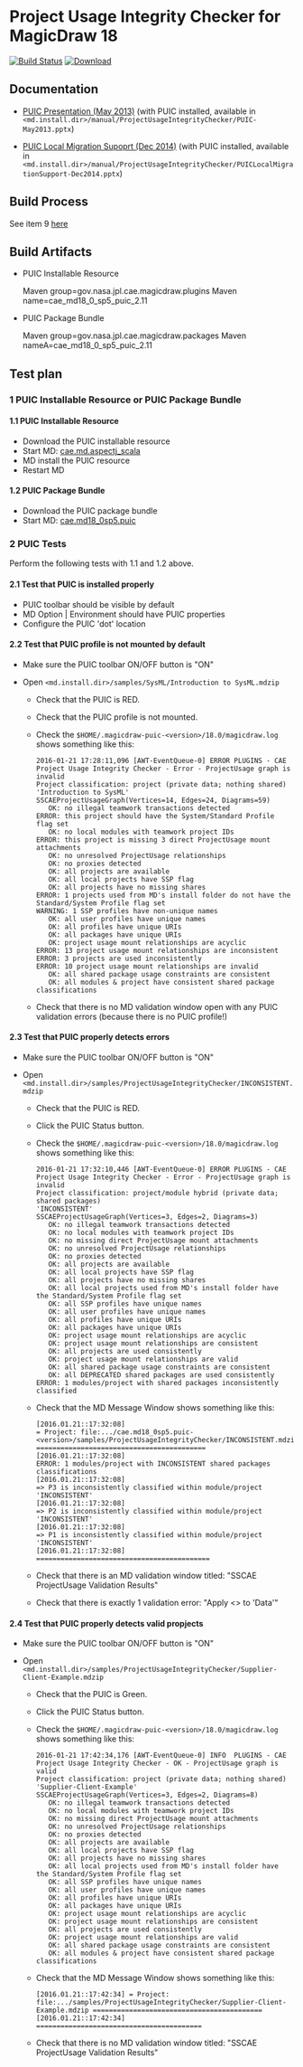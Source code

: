 # Project Usage Integrity Checker for MagicDraw 18

[![Build Status](https://travis-ci.org/JPL-IMCE/gov.nasa.jpl.magicdraw.projectUsageIntegrityChecker.svg?branch=md18_0_sp6)](https://travis-ci.org/JPL-IMCE/gov.nasa.jpl.magicdraw.projectUsageIntegrityChecker)
[ ![Download](https://api.bintray.com/packages/jpl-imce/gov.nasa.jpl.imce/gov.nasa.jpl.magicdraw.projectUsageIntegrityChecker/images/download.svg) ](https://bintray.com/jpl-imce/gov.nasa.jpl.imce/gov.nasa.jpl.magicdraw.projectUsageIntegrityChecker/_latestVersion)
 
## Documentation

- [PUIC Presentation (May 2013)](https://github.jpl.nasa.gov/secae/gov.nasa.jpl.magicdraw.projectUsageIntegrityChecker/blob/cae_md18_0_sp5/projectUsageIntegrityChecker/doc/PUIC-May2013.pptx)
  (with PUIC installed, available in `<md.install.dir>/manual/ProjectUsageIntegrityChecker/PUIC-May2013.pptx`)

- [PUIC Local Migration Supoprt (Dec 2014)](https://github.jpl.nasa.gov/secae/gov.nasa.jpl.magicdraw.projectUsageIntegrityChecker/blob/cae_md18_0_sp5/projectUsageIntegrityChecker/doc/PUICLocalMigrationSupport-Dec2014.pptx)
  (with PUIC installed, available in `<md.install.dir>/manual/ProjectUsageIntegrityChecker/PUICLocalMigrationSupport-Dec2014.pptx`)

## Build Process

See item 9 [here](https://github.jpl.nasa.gov/imce/gov.nasa.jpl.imce.vm/blob/master/doc/buildProcessAndArtifacts.md#9-puic)

## Build Artifacts

- PUIC Installable Resource

  Maven group=gov.nasa.jpl.cae.magicdraw.plugins
  Maven name=cae_md18_0_sp5_puic_2.11

- PUIC Package Bundle

  Maven group=gov.nasa.jpl.cae.magicdraw.packages
  Maven nameA=cae_md18_0_sp5_puic_2.11

## Test plan

### 1 PUIC Installable Resource or PUIC Package Bundle

#### 1.1 PUIC Installable Resource

- Download the PUIC installable resource
- Start MD: [cae.md.aspectj_scala](https://github.jpl.nasa.gov/imce/gov.nasa.jpl.imce.vm/blob/master/doc/buildProcessAndArtifacts.md#6-caemdaspectj_scala-branch-cae_md18_0_sp5)
- MD install the PUIC resource
- Restart MD

#### 1.2 PUIC Package Bundle

- Download the PUIC package bundle
- Start MD: [cae.md18_0sp5.puic](https://github.jpl.nasa.gov/imce/gov.nasa.jpl.imce.vm/blob/master/doc/buildProcessAndArtifacts.md#9-puic)

### 2 PUIC Tests

Perform the following tests with 1.1 and 1.2 above.

#### 2.1 Test that PUIC is installed properly

- PUIC toolbar should be visible by default
- MD Option | Environment should have PUIC properties
- Configure the PUIC 'dot' location

#### 2.2 Test that PUIC profile is not mounted by default

- Make sure the PUIC toolbar ON/OFF button is "ON"
- Open `<md.install.dir>/samples/SysML/Introduction to SysML.mdzip`

  - Check that the PUIC is RED.
  - Check that the PUIC profile is not mounted.
  - Check the `$HOME/.magicdraw-puic-<version>/18.0/magicdraw.log` shows something like this:

      ```
      2016-01-21 17:28:11,096 [AWT-EventQueue-0] ERROR PLUGINS - CAE Project Usage Integrity Checker - Error - ProjectUsage graph is invalid
      Project classification: project (private data; nothing shared)
      'Introduction to SysML'
      SSCAEProjectUsageGraph(Vertices=14, Edges=24, Diagrams=59)
         OK: no illegal teamwork transactions detected
      ERROR: this project should have the System/Standard Profile flag set
         OK: no local modules with teamwork project IDs
      ERROR: this project is missing 3 direct ProjectUsage mount attachments
         OK: no unresolved ProjectUsage relationships
         OK: no proxies detected
         OK: all projects are available
         OK: all local projects have SSP flag
         OK: all projects have no missing shares
      ERROR: 1 projects used from MD's install folder do not have the Standard/System Profile flag set
      WARNING: 1 SSP profiles have non-unique names
         OK: all user profiles have unique names
         OK: all profiles have unique URIs
         OK: all packages have unique URIs
         OK: project usage mount relationships are acyclic
      ERROR: 13 project usage mount relationships are inconsistent
      ERROR: 3 projects are used inconsistently
      ERROR: 10 project usage mount relationships are invalid
         OK: all shared package usage constraints are consistent
         OK: all modules & project have consistent shared package classifications
      ```

  - Check that there is no MD validation window open with any PUIC validation errors (because there is no PUIC profile!)


#### 2.3 Test that PUIC properly detects errors

- Make sure the PUIC toolbar ON/OFF button is "ON"
- Open `<md.install.dir>/samples/ProjectUsageIntegrityChecker/INCONSISTENT.mdzip`

  - Check that the PUIC is RED.
  - Click the PUIC Status button.
  - Check the `$HOME/.magicdraw-puic-<version>/18.0/magicdraw.log` shows something like this:

      ```
      2016-01-21 17:32:10,446 [AWT-EventQueue-0] ERROR PLUGINS - CAE Project Usage Integrity Checker - Error - ProjectUsage graph is invalid
      Project classification: project/module hybrid (private data; shared packages)
      'INCONSISTENT'
      SSCAEProjectUsageGraph(Vertices=3, Edges=2, Diagrams=3)
         OK: no illegal teamwork transactions detected
         OK: no local modules with teamwork project IDs
         OK: no missing direct ProjectUsage mount attachments
         OK: no unresolved ProjectUsage relationships
         OK: no proxies detected
         OK: all projects are available
         OK: all local projects have SSP flag
         OK: all projects have no missing shares
         OK: all local projects used from MD's install folder have the Standard/System Profile flag set
         OK: all SSP profiles have unique names
         OK: all user profiles have unique names
         OK: all profiles have unique URIs
         OK: all packages have unique URIs
         OK: project usage mount relationships are acyclic
         OK: project usage mount relationships are consistent
         OK: all projects are used consistently
         OK: project usage mount relationships are valid
         OK: all shared package usage constraints are consistent
         OK: all DEPRECATED shared packages are used consistently
      ERROR: 1 modules/project with shared packages inconsistently classified
      ```

  - Check that the MD Message Window shows something like this:

      ```
      [2016.01.21::17:32:08]
      = Project: file:.../cae.md18_0sp5.puic-<version>/samples/ProjectUsageIntegrityChecker/INCONSISTENT.mdzip ==========================================
      [2016.01.21::17:32:08]
      ERROR: 1 modules/project with INCONSISTENT shared packages classifications
      [2016.01.21::17:32:08]
      => P3 is inconsistently classified within module/project 'INCONSISTENT'
      [2016.01.21::17:32:08]
      => P2 is inconsistently classified within module/project 'INCONSISTENT'
      [2016.01.21::17:32:08]
      => P1 is inconsistently classified within module/project 'INCONSISTENT'
      [2016.01.21::17:32:08]
      ===========================================
      ```

  - Check that there is an MD validation window titled: "SSCAE ProjectUsage Validation Results"
  - Check that there is exactly 1 validation error: "Apply <<SSCAEProjectModel>> to 'Data'"

#### 2.4 Test that PUIC properly detects valid propjects

- Make sure the PUIC toolbar ON/OFF button is "ON"
- Open `<md.install.dir>/samples/ProjectUsageIntegrityChecker/Supplier-Client-Example.mdzip`

  - Check that the PUIC is Green.
  - Click the PUIC Status button.
  - Check the `$HOME/.magicdraw-puic-<version>/18.0/magicdraw.log` shows something like this:

      ```
      2016-01-21 17:42:34,176 [AWT-EventQueue-0] INFO  PLUGINS - CAE Project Usage Integrity Checker - OK - ProjectUsage graph is valid
      Project classification: project (private data; nothing shared)
      'Supplier-Client-Example'
      SSCAEProjectUsageGraph(Vertices=3, Edges=2, Diagrams=8)
         OK: no illegal teamwork transactions detected
         OK: no local modules with teamwork project IDs
         OK: no missing direct ProjectUsage mount attachments
         OK: no unresolved ProjectUsage relationships
         OK: no proxies detected
         OK: all projects are available
         OK: all local projects have SSP flag
         OK: all projects have no missing shares
         OK: all local projects used from MD's install folder have the Standard/System Profile flag set
         OK: all SSP profiles have unique names
         OK: all user profiles have unique names
         OK: all profiles have unique URIs
         OK: all packages have unique URIs
         OK: project usage mount relationships are acyclic
         OK: project usage mount relationships are consistent
         OK: all projects are used consistently
         OK: project usage mount relationships are valid
         OK: all shared package usage constraints are consistent
         OK: all modules & project have consistent shared package classifications
      ```

  - Check that the MD Message Window shows something like this:

      ```
      [2016.01.21::17:42:34] = Project: file:.../samples/ProjectUsageIntegrityChecker/Supplier-Client-Example.mdzip ==========================================
      [2016.01.21::17:42:34] =========================================
      ```

  - Check that there is no MD validation window titled: "SSCAE ProjectUsage Validation Results"
